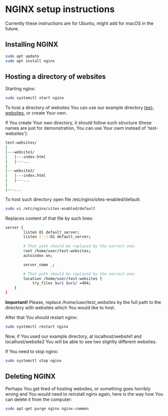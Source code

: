 # NGINX setup instructions
Currently these instructions are for Ubuntu, might add for macOS in the future.

## Installing NGINX
```bash
sudo apt update
sudo apt install nginx
```

## Hosting a directory of websites
Starting nginx:
```bash
sudo systemctl start nginx
```

To host a directory of websites You can use our example directory [test-websites](./test-websites), or create Your own.

If You create Your own directory, it should follow such structure (these names are just for demonstration, You can use Your owm
instead of 'test-websites'):
```bash
test-websites/
|
|---website1/
|   |---index.html
|   |---...
|
|---website2/
|   |---index.html
|   |---...
|
|---...
```

To host such directory open file /etc/nginx/sites-enabled/default:
```bash
sudo vi /etc/nginx/sites-enabled/default
```

Replaces content of that file by such lines:
```bash
server {
        listen 81 default_server;
        listen [::]:81 default_server;
        
        # That path should be replaced by the correct one:
        root /home/user/test-websites; 
        autoindex on;

        server_name _;

        # That path should be replaced by the correct one:
        location /home/user/test-websites {
            try_files $uri $uri/ =404;
    }
}
```
**Important!** Please, replace */home/user/test_websites* by the full path to the directory with websites which
 You would like to host.
 
After that You should restart nginx:
```bash
sudo systemctl restart nginx
```

Now, if You used our example directory, at localhost/website1 and localhost/website2 You will be able to see
two slightly different websites.

If You need to stop nginx:
```bash
sudo systemctl stop nginx
```
 
## Deleting NGINX
Perhaps You get tired of hosting websites, or something goes horribly wrong and You would need to reinstall nginx again,
here is the way how You can delete it from the computer:
```bash
sudo apt-get purge nginx nginx-common
```